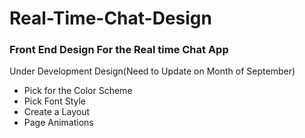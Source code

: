 # Real-Time-Chat-Design
### Front End Design For the Real time Chat App

Under Development Design(Need to Update on Month of September)

- Pick for the Color Scheme 
- Pick Font Style
- Create a Layout
- Page Animations
